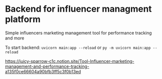 # Backend for influencer managment platform
Simple influencers marketing management tool for performance tracking and more

To start backend: 
`uvicorn main:app --reload` or `py -m uvicorn main:app --reload`


https://juicy-sparrow-c1c.notion.site/Tool-Influencer-marketing-management-and-performance-tracking-a135f0ce66604a90bfb3ff5c3f0b13ed
